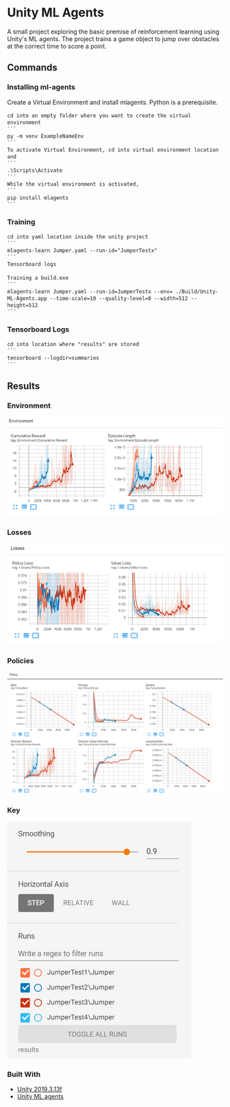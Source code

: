 # Unity ML Agents

A small project exploring the basic premise of reinforcement learning using Unity's ML agents. The project trains a game object to jump over obstacles at the correct time to score a point.

## Commands

### Installing ml-agents

Create a Virtual Environment and install mlagents. Python is a prerequisite.

    cd into an empty folder where you want to create the virtual environment
    ```
    py -m venv ExampleNameEnv
    ```
    To activate Virtual Environment, cd into virtual environment location and
    ```
    .\Scripts\Activate
    ```
    While the virtual environment is activated,
    ```
    pip install mlagents
    ```

### Training 
    
    cd into yaml location inside the unity project
    ```
    mlagents-learn Jumper.yaml --run-id="JumperTestx"
    ```
    Tensorboard logs

    Training a build.exe
    ```
    mlagents-learn Jumper.yaml --run-id=JumperTestx --env= ./Build/Unity-ML-Agents.app --time-scale=10 --quality-level=0 --width=512 --height=512
    ```

### Tensorboard Logs

    cd into location where "results" are stored
    ```
    tensorboard --logdir=summaries
    ```

## Results

### Environment
![](/Readme_assets/Env.png)

### Losses
![](/Readme_assets/losses.png)

### Policies
![](/Readme_assets/Policies.png)

### Key
![](/Readme_assets/Key.png)

### Built With

* [Unity 2019.3.13f](https://unity.com/)
* [Unity ML agents](https://github.com/Unity-Technologies/ml-agents)